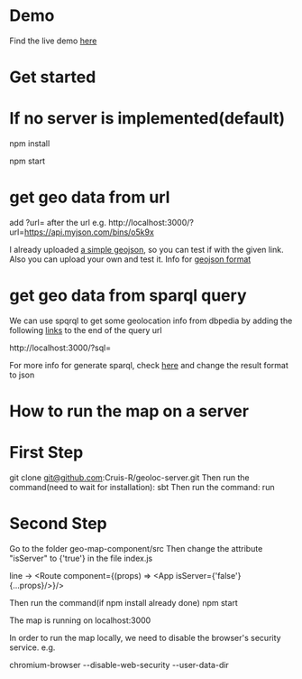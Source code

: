 # Demo

Find the live demo [here](https://cruis-r.github.io/geo-map-component/)

# Get started
# If no server is implemented(default)
npm install

npm start

# get geo data from url
add ?url=<your geojson data address here>  after the url
e.g. http://localhost:3000/?url=https://api.myjson.com/bins/o5k9x

I already uploaded [a simple geojson](https://api.myjson.com/bins/o5k9x), so you can test if with the given link. Also you can upload your own and test it.
Info for [geojson format](https://geojson.org/)

# get geo data from sparql query
We can use spqrql to get some geolocation info from dbpedia by adding the following [links](https://dbpedia.org/sparql?default-graph-uri=http%3A%2F%2Fdbpedia.org&query=SELECT+%3FLON+%3FLAT+%3FLAB%0D%0AWHERE+%7B%0D%0A++GRAPH+%3FGRAPH+%7B%0D%0A++++%3Fsub+a+dbo%3APlace+.%0D%0A++++%3Fsub+geo%3Along+%3FLON+.%0D%0A++++%3Fsub+geo%3Alat+%3FLAT+.%0D%0A++++%3Fsub+rdfs%3Alabel+%3FLAB.%0D%0A++++filter%28+lang%28%3FLAB%29+%3D+%27fr%27+%29%0D%0A++%7D%0D%0A%7DLIMIT+100&format=application%2Fsparql-results%2Bjson&CXML_redir_for_subjs=121&CXML_redir_for_hrefs=&timeout=30000&debug=on
) to the end of the query url

http://localhost:3000/?sql=

For more info for generate sparql, check [here](https://dbpedia.org/sparql) and change the result format to json


# How to run the map on a server
  # First Step 
  git clone git@github.com:Cruis-R/geoloc-server.git
  Then run the command(need to wait for installation):
  sbt
  Then run the command:
  run

  # Second Step
  Go to the folder geo-map-component/src
  Then change the attribute "isServer" to {'true'} in the file index.js 
  
  line -> <Route component={(props) => <App isServer={'false'} {...props}/>}/>

  Then run the command(if npm install already done)
  npm start


The map is running on
localhost:3000

In order to run the map locally, we need to disable the browser's security service.
e.g.

chromium-browser --disable-web-security --user-data-dir



